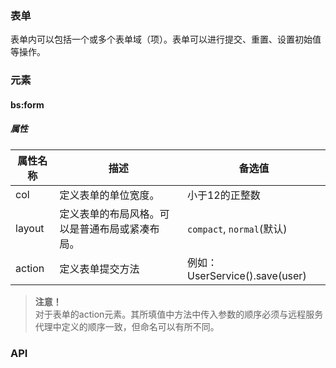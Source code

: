 ### 表单

表单内可以包括一个或多个表单域（项）。表单可以进行提交、重置、设置初始值等操作。

### 元素

#### bs:form

##### 属性

 属性名称   |           描述          | 备选值
 -------   |  --------------------- | ------
 col	| 定义表单的单位宽度。 | 小于12的正整数
 layout | 定义表单的布局风格。可以是普通布局或紧凑布局。| `compact`, `normal`(默认)
 action | 定义表单提交方法 | 例如：UserService().save(user)
 
> **注意！** <br/>
> 对于表单的action元素。其所填值中方法中传入参数的顺序必须与远程服务代理中定义的顺序一致，但命名可以有所不同。

### API